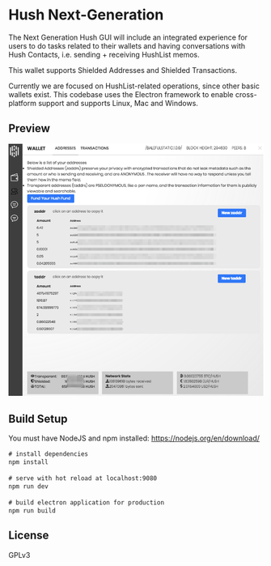 #  Hush Next-Generation

The Next Generation Hush GUI will include an integrated experience for users to
do tasks related to their wallets and having conversations with Hush Contacts,
i.e. sending + receiving HushList memos.

This wallet supports Shielded Addresses and Shielded Transactions.

Currently we are focused on HushList-related operations, since other basic wallets
exist. This codebase uses the Electron framework to enable cross-platform support
and supports Linux, Mac and Windows.

## Preview

<img src="https://raw.githubusercontent.com/MyHush/hush-ng/dev/static/hush-ng-addresses-preview.png" alt="Hush-NG preview">

## Build Setup

You must have NodeJS and npm installed: https://nodejs.org/en/download/

    # install dependencies
    npm install

    # serve with hot reload at localhost:9080
    npm run dev

    # build electron application for production
    npm run build

## License

GPLv3

